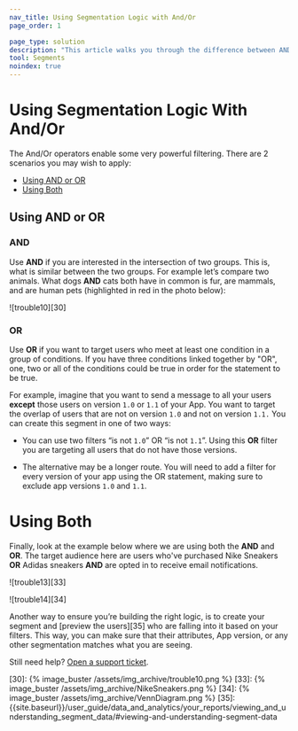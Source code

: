 ```yaml
---
nav_title: Using Segmentation Logic with And/Or
page_order: 1

page_type: solution
description: "This article walks you through the difference between AND and OR operators, and how you can use them to build powerful segments."
tool: Segments
noindex: true
---
```


# Using Segmentation Logic With And/Or

The And/Or operators enable some very powerful filtering. There are 2 scenarios you may wish to apply:
* [Using AND or OR](#using-and-or-or)
* [Using Both](#using-both)

## Using AND or OR

### AND

Use **AND** if you are interested in the intersection of two groups. This is, what is similar between the two groups. For example let’s compare two animals. What dogs **AND** cats both have in common is fur, are mammals, and are human pets (highlighted in red in the photo below):

![trouble10][30]

### OR

Use **OR** if you want to target users who meet at least one condition in a group of conditions. If you have three conditions linked together by "OR", one, two or all of the conditions could be true in order for the statement to be true.

For example, imagine that you want to send a message to all your users __except__ those users on version ```1.0``` or ```1.1``` of your App. You want to target the overlap of users that are not on version ```1.0``` and not on version ```1.1.``` You can create this segment in one of two ways:

    
* You can use two filters “is not ```1.0```” OR “is not ```1.1```”. Using this **OR** filter you are targeting all users that do not have those versions.
	
* The alternative may be a longer route. You will need to add a filter for every version of your app using the OR statement, making sure to exclude app versions ```1.0``` and ```1.1```.


# Using Both

Finally, look at the example below where we are using both the **AND** and **OR**. The target audience here are users who've purchased Nike Sneakers **OR** Adidas sneakers **AND** are opted in to receive email notifications.

![trouble13][33]

![trouble14][34]

Another way to ensure you’re building the right logic, is to create your segment and [preview the users][35] who are falling into it based on your filters. This way, you can make sure that their attributes, App version, or any other segmentation matches what you are seeing.

Still need help? [Open a support ticket]({{site.baseurl}}/support_contact/).

[30]: {% image_buster /assets/img_archive/trouble10.png %}
[33]: {% image_buster /assets/img_archive/NikeSneakers.png %}
[34]: {% image_buster /assets/img_archive/VennDiagram.png %}
[35]: {{site.baseurl}}/user_guide/data_and_analytics/your_reports/viewing_and_understanding_segment_data/#viewing-and-understanding-segment-data
